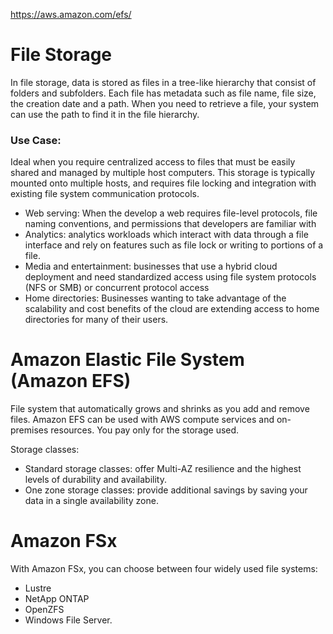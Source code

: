https://aws.amazon.com/efs/

# File Storage
In file storage, data is stored as files in a tree-like hierarchy that consist of folders and subfolders. 
Each file has metadata such as file name, file size, the creation date and a path. 
When you need to retrieve a file, your system can use the path to find it in the file hierarchy.

### Use Case:
Ideal when you require centralized access to files that must be easily shared and managed by multiple host computers.
This storage is typically mounted onto multiple hosts, and requires file locking and integration with existing file system communication protocols.

- Web serving: When the develop a web requires file-level protocols, file naming conventions, and permissions that developers are familiar with
- Analytics: analytics workloads which interact with data through a file interface and rely on features such as file lock or writing to portions of a file.
- Media and entertainment: businesses that use a hybrid cloud deployment and need standardized access using file system protocols (NFS or SMB) or concurrent protocol access
- Home directories: Businesses wanting to take advantage of the scalability and cost benefits of the cloud are extending access to home directories for many of their users.

# Amazon Elastic File System (Amazon EFS)
File system that automatically grows and shrinks as you add and remove files.
Amazon EFS can be used with AWS compute services and on-premises resources.
You pay only for the storage used.

Storage classes:
- Standard storage classes: offer Multi-AZ resilience and the highest levels of durability and availability.
- One zone storage classes: provide additional savings by saving your data in a single availability zone.

# Amazon FSx
With Amazon FSx, you can choose between four widely used file systems: 
- Lustre
- NetApp ONTAP
- OpenZFS
- Windows File Server.